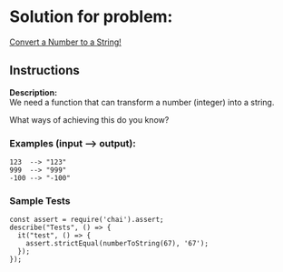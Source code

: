 # Solution for problem:

[Convert a Number to a String!](https://www.codewars.com/kata/5265326f5fda8eb1160004c8)

## Instructions

**Description:**  
We need a function that can transform a number (integer) into a string.

What ways of achieving this do you know?

### Examples (input --> output):

```plaintext
123  --> "123"
999  --> "999"
-100 --> "-100"
```

### Sample Tests

```plaintext
const assert = require('chai').assert;
describe("Tests", () => {
  it("test", () => {
    assert.strictEqual(numberToString(67), '67');
  });
});

```
